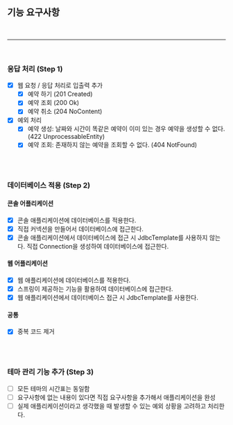 ## 기능 요구사항

<br>

---

<br>

### 응답 처리 (Step 1)
- [x] 웹 요청 / 응답 처리로 입출력 추가
    - [x] 예약 하기 (201 Created)
    - [x] 예약 조회 (200 Ok)
    - [x] 예약 취소 (204 NoContent)
- [x] 예외 처리
    - [x] 예약 생성: 날짜와 시간이 똑같은 예약이 이미 있는 경우 예약을 생성할 수 없다. (422 UnprocessableEntity)
    - [x] 예약 조회: 존재하지 않는 예약을 조회할 수 없다. (404 NotFound)

<br><br>

### 데이터베이스 적용 (Step 2)
#### 콘솔 어플리케이션
- [x] 콘솔 애플리케이션에 데이터베이스를 적용한다.
- [x] 직접 커넥션을 만들어서 데이터베이스에 접근한다.
- [x] 콘솔 애플리케이션에서 데이터베이스에 접근 시 JdbcTemplate를 사용하지 않는다. 직접 Connection을 생성하여 데이터베이스에 접근한다.

#### 웹 어플리케이션
- [x] 웹 애플리케이션에 데이터베이스를 적용한다.
- [x] 스프링이 제공하는 기능을 활용하여 데이터베이스에 접근한다.
- [x] 웹 애플리케이션에서 데이터베이스 접근 시 JdbcTemplate를 사용한다.

#### 공통
- [x] 중복 코드 제거

<br><br>

### 테마 관리 기능 추가 (Step 3)
- [ ] 모든 테마의 시간표는 동일함
- [ ] 요구사항에 없는 내용이 있다면 직접 요구사항을 추가해서 애플리케이션을 완성
- [ ] 실제 애플리케이션이라고 생각했을 때 발생할 수 있는 예외 상황을 고려하고 처리한다.
